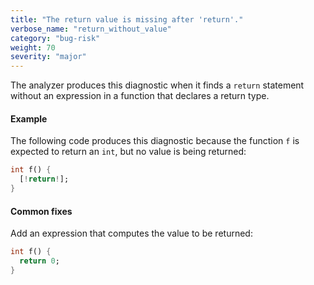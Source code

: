 ```yaml
---
title: "The return value is missing after 'return'."
verbose_name: "return_without_value"
category: "bug-risk"
weight: 70
severity: "major"
---
```

The analyzer produces this diagnostic when it finds a `return` statement
without an expression in a function that declares a return type.

#### Example

The following code produces this diagnostic because the function `f` is
expected to return an `int`, but no value is being returned:

```dart
int f() {
  [!return!];
}
```

#### Common fixes

Add an expression that computes the value to be returned:

```dart
int f() {
  return 0;
}
```
